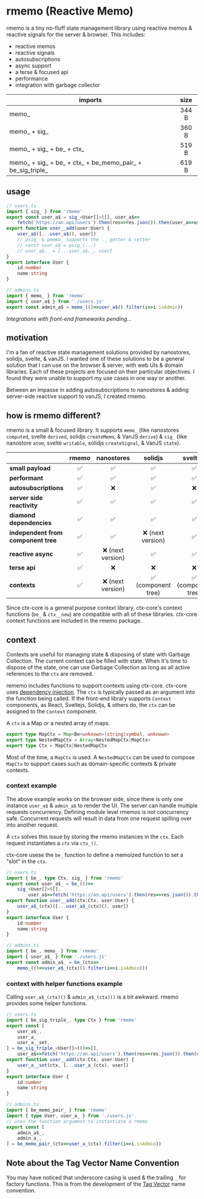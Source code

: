 # rmemo (Reactive Memo)

rmemo is a tiny no-fluff state management library using reactive memos & reactive signals for the server &
browser. This includes:

- reactive memos
- reactive signals
- autosubscriptions
- async support
- a terse & focused api
- performance
- integration with garbage collector

| imports                                                    | size  |
|------------------------------------------------------------|:-----:|
| memo_                                                      | 344 B |
| memo_ + sig_                                               | 360 B |
| memo_ + sig_ + be_ + ctx_                                  | 519 B |
| memo_ + sig_ + be_ + ctx_ + be_memo_pair_ + be_sig_triple_ | 619 B |

## usage

```ts
// users.ts
import { sig_ } from 'rmemo'
export const user_a$ = sig_<User[]>([], user_a$=>
	fetch('https://an.api/users').then(res=>res.json()).then(user_a=>user_a$._ = user_a))
export function user__add(user:User) {
	user_a$([...user_a$(), user])
	// psig_ & pmemo_ supports the ._ getter & setter
	// const user_a$ = psig_(...)
	// user_a$._ = [...user_a$._, user]
}
export interface User {
	id:number
	name:string
}
```

```ts
// admins.ts
import { memo_ } from 'rmemo'
import { user_a$ } from './users.js'
export const admin_a$ = memo_(()=>user_a$().filter(i=>i.isAdmin))
```

*Integrations with front-end frameworks pending...*

## motivation

I'm a fan of reactive state management solutions provided by nanostores, solidjs, svelte, & vanJS. I wanted one of
these solutions to be a general solution that I can use on the browser & server, with web UIs & domain libraries.
Each of these projects are focused on their particular objectives. I found they were unable to support my use cases
in one way or another.

Between an impasse in adding autosubscriptions to nanostores & adding server-side reactive support to vanJS, I
created rmemo.

## how is rmemo different?

rmemo is a small & focused library. It supports `memo_` (like nanostores `computed`, svelte `derived`,
solidjs `createMemo`, & VanJS `derive`) & `sig_` (like nanostore `atom`, svelte `writable`, solidjs
`createSignal`, & VanJS `state`).

|                                     | **rmemo** |  **nanostores**  |    **solidjs**     |    **sveltejs**    | **vanjs** |
|-------------------------------------|:---------:|:----------------:|:------------------:|:------------------:|:---------:|
| **small payload**                   |     ✅     |        ✅         |         ✅          |         ✅          |     ✅     |
| **performant**                      |     ✅     |        ✅         |         ✅          |         ✅          |     ✅     |
| **autosubscriptions**               |     ✅     |        ❌         |         ✅          |         ❌          |     ✅     |
| **server side reactivity**          |     ✅     |        ✅         |         ✅          |         ✅          |     ❌     |
| **diamond dependencies**            |     ✅     |        ✅         |         ✅          |         ✅          |     ❌     |
| **independent from component tree** |     ✅     |        ✅         |  ❌ (next version)  |         ✅          |     ✅     |
| **reactive async**                  |     ✅     | ❌ (next version) |         ✅          |         ✅          |     ❌     |
| **terse api**                       |     ✅     |        ❌         |         ❌          |         ❌          |     ✅     |
| **contexts**                        |     ✅     | ❌ (next version) | ✅ (component tree) | ✅ (component tree) |     ❌     |

Since ctx-core is a general purpose context library, ctx-core's context functions (`be_` & `ctx__new`) are
compatible with all of these libraries.
ctx-core context functions are included in the rmemo package.

## context

Contexts are useful for managing state & disposing of state with Garbage Collection. The current context can be
filled with state. When it's time to dispose of the state, one can use Garbage Collection as long as all active
references to the `ctx` are removed.

rememo includes functions to support contexts using ctx-core. ctx-core
uses [dependency injection](https://en.wikipedia.org/wiki/Dependency_injection).
The `ctx` is typically passed as an argument into the function being called. If the front-end library supports
`Context` components, as React, Sveltejs, Solidjs, & others do, the `ctx` can be assigned to the `Context` component.

A `ctx` is a Map or a nested array of maps.

```ts
export type MapCtx = Map<Be<unknown>|string|symbol, unknown>
export type NestedMapCtx = Array<NestedMapCtx|MapCtx>
export type Ctx = MapCtx|NestedMapCtx
```

Most of the time, a `MapCtx` is used. A `NestedMapCtx` can be used to compose `MapCtx` to support cases such as
domain-specific contexts & private contexts.

### context example

The above example works on the browser side, since there is only one instance `user_a$` & `admin_a$` to render the
UI. The server can handle multiple requests concurrency. Defining module level rmemos is not concurrency safe.
Concurrent requests will result in data from one request spilling over into another request.

A `ctx` solves this issue by storing the rmemo instances in the `ctx`. Each request instantiates a `ctx` via `ctx_()`.

ctx-core usese the `be_` function to define a memoized function to set a "slot" in the `ctx`.

```ts
// users.ts
import { be_, type Ctx, sig_ } from 'rmemo'
export const user_a$_ = be_(()=>
	sig_<User[]>([],
		user_a$=>fetch('https://an.api/users').then(res=>res.json()).then(user_a=>user_a$._ = user_a)))
export function user__add(ctx:Ctx, user:User) {
	user_a$_(ctx)([...user_a$_(ctx)(), user])
}
export interface User {
	id:number
	name:string
}
```

```ts
// admins.ts
import { be_, memo_ } from 'rmemo'
import { user_a$_ } from './users.js'
export const admin_a$_ = be_(ctx=>
	memo_(()=>user_a$_(ctx)().filter(i=>i.isAdmin)))
```

### context with helper functions example

Calling `user_a$_(ctx)()` & `admin_a$_(ctx)()` is a bit awkward. rmemo provides some helper functions.

```ts
// users.ts
import { be_sig_triple_, type Ctx } from 'rmemo'
export const [
	user_a$_,
	user_a_
	user_a__set,
] = be_sig_triple_<User[]>(()=>[],
	user_a$=>fetch('https://an.api/users').then(res=>res.json()).then(user_a=>user_a$._ = user_a))
export function user__add(ctx:Ctx, user:User) {
	user_a__set(ctx, [...user_a_(ctx), user])
}
export interface User {
	id:number
	name:string
}
```

```ts
// admins.ts
import { be_memo_pair_ } from 'rmemo'
import { type User, user_a_ } from './users.js'
// uses the function argument to instantiate a rmemo
export const [
	admin_a$_,
	admin_a_,
] = be_memo_pair_(ctx=>user_a_(ctx).filter(i=>i.isAdmin))
```

## Note about the Tag Vector Name Convention

You may have noticed that underscore casing is used & the trailing `_` for factory functions. This is from the
development of the [Tag Vector](https://www.briantakita.me/posts/tag-vector-0-introduction) name convention.
